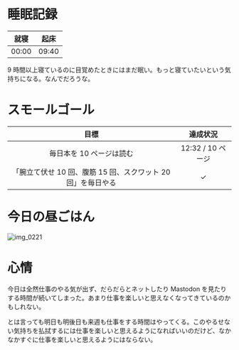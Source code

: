 # 睡眠記録
| 就寝 | 起床 |
|:---:|:---:|
| 00:00 | 09:40 |

9 時間以上寝ているのに目覚めたときにはまだ眠い。もっと寝ていたいという気持ちになる。なんでだろうな。

# スモールゴール
| 目標 | 達成状況 |
|:---:|:---:|
| 毎日本を 10 ページは読む | 12:32 / 10 ページ |
| 「腕立て伏せ 10 回、腹筋 15 回、スクワット 20 回」を毎日やる | ✓ |

# 今日の昼ごはん
![img_0221](https://noraworld.github.io/box-bulbasaur/2018/10/img_0221.jpg)

# 心情
今日は全然仕事のやる気が出ず、だらだらとネットしたり Mastodon を見たりする時間が続いてしまった。あまり仕事を楽しいと思えなくなってきているのかもしれない。

とは言っても明日も明後日も来週も仕事をする時間はやってくる。このやるせない気持ちを払拭するには仕事を楽しいと思えるようになればいいのだけど、なかなかすぐに仕事を楽しいと思えるようにはならない。
